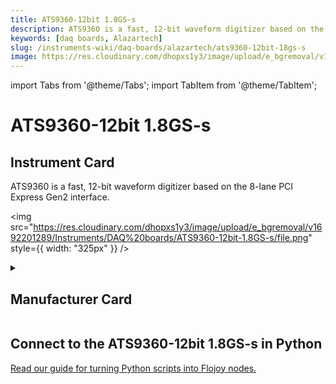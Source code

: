 ```yaml
---
title: ATS9360-12bit 1.8GS-s
description: ATS9360 is a fast, 12-bit waveform digitizer based on the 8-lane PCI Express Gen2 interface.
keywords: [daq boards, Alazartech]
slug: /instruments-wiki/daq-boards/alazartech/ats9360-12bit-18gs-s
image: https://res.cloudinary.com/dhopxs1y3/image/upload/e_bgremoval/v1692201289/Instruments/DAQ%20boards/ATS9360-12bit-1.8GS-s/file.png
---
```


import Tabs from '@theme/Tabs';
import TabItem from '@theme/TabItem';

# ATS9360-12bit 1.8GS-s

## Instrument Card

<div className="flex">

<div>

ATS9360 is a fast, 12-bit waveform digitizer based on the 8-lane PCI Express Gen2 interface.

</div>

<img src="https://res.cloudinary.com/dhopxs1y3/image/upload/e_bgremoval/v1692201289/Instruments/DAQ%20boards/ATS9360-12bit-1.8GS-s/file.png" style={{ width: "325px" }} />

</div>

<details>
<summary><h2>Manufacturer Card</h2></summary>

<img src="https://res.cloudinary.com/dhopxs1y3/image/upload/e_bgremoval/v1692125979/Instruments/Vendor%20Logos/Alazartech.png" style={{ width: "100%", objectFit: "cover" }} />

Alazar Technologies Inc. (AlazarTech) was founded in 2003 with the goal of serving the test and measurement market, in general, and the embedded waveform digitizer (OEM) market segment, in particular, by providing highly differentiated, high performance instrumentation products at affordable prices. <a href="https://www.alazartech.com/">Website</a>.

<ul>
  <li>Headquarters: CANADA - QC</li>
  <li>Yearly Revenue (millions, USD): 4.0</li>
</ul>
</details>

## Connect to the ATS9360-12bit 1.8GS-s in Python

[Read our guide for turning Python scripts into Flojoy nodes.](https://docs.flojoy.ai/custom-nodes/creating-custom-node/)


